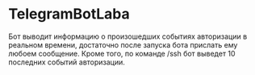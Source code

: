 # TelegramBotLaba
Бот выводит информацию о произошедших событиях авторизации в реальном времени, достаточно после запуска бота прислать ему любоем сообщение.
Кроме того, по команде /ssh бот выведет 10 последних событий авторизации.
